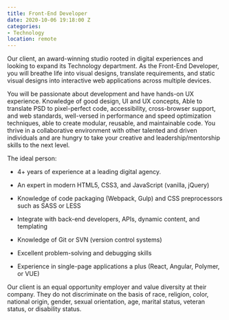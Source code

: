 ```yaml
---
title: Front-End Developer
date: 2020-10-06 19:18:00 Z
categories:
- Technology
location: remote
---
```


Our client, an award-winning studio rooted in digital experiences and looking to expand its Technology department. As the Front-End Developer, you will breathe life into visual designs, translate requirements, and static visual designs into interactive web applications across multiple devices.

You will be passionate about development and have hands-on UX experience. Knowledge of good design, UI and UX concepts, Able to translate PSD to pixel-perfect code, accessibility, cross-browser support, and web standards, well-versed in performance and speed optimization techniques, able to create modular, reusable, and maintainable code. You thrive in a collaborative environment with other talented and driven individuals and are hungry to take your creative and leadership/mentorship skills to the next level.

The ideal person:

* 4+ years of experience at a leading digital agency.

* An expert in modern HTML5, CSS3, and JavaScript (vanilla, jQuery)

* Knowledge of code packaging (Webpack, Gulp) and CSS preprocessors such as SASS or LESS

* Integrate with back-end developers, APIs, dynamic content, and templating 

* Knowledge of Git or SVN (version control systems)

* Excellent problem-solving and debugging skills

* Experience in single-page applications a plus (React, Angular, Polymer, or VUE)


Our client is an equal opportunity employer and value diversity at their company. They do not discriminate on the basis of race, religion, color, national origin, gender, sexual orientation, age, marital status, veteran status, or disability status.
